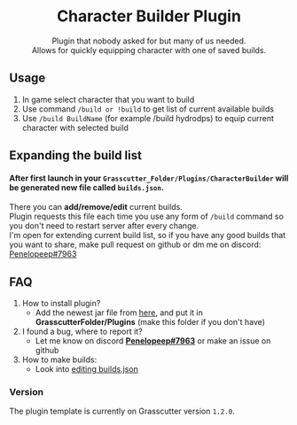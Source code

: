 # <center> Character Builder Plugin
 <center> Plugin that nobody asked for but many of us needed.  <br />
Allows for quickly equipping character with one of saved builds.</center>

## Usage

1. In game select character that you want to build 
2. Use command `/build or !build` to get list of current available builds 
3. Use `/build BuildName` (for example /build hydrodps) to equip current character with selected build

## Expanding the build list
#### After first launch in your `Grasscutter_Folder/Plugins/CharacterBuilder` will be generated new file called `builds.json`.
There you can **add/remove/edit** current builds.  <br />
Plugin requests this file each time you use any form of `/build` command so you don't need to restart server after every change. \
I'm open for extending current build list, so if you have any good builds that you want to share, make pull request on github or dm me on discord: <a href="https://discord.com/users/276265598508466176">Penelopeep#7963</a>

## FAQ
1. How to install plugin?
    - Add the newest jar file from [here](https://github.com/Penelopeep/CharacterBuilder/releases), and put it in **GrasscutterFolder/Plugins** (make this folder if you don't have)
2. I found a bug, where to report it?
    - Let me know on discord **<a href="https://discord.com/users/276265598508466176">Penelopeep#7963</a>** or make an issue on github
3. How to make builds: 
    - Look into [editing builds.json](Artifacts.md)
### Version
The plugin template is currently on Grasscutter version `1.2.0`.